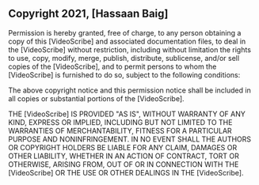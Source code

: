 ## Copyright 2021, [Hassaan Baig]

Permission is hereby granted, free of charge, to any person obtaining a copy of this [VideoScribe] and associated documentation files, to deal in the [VideoScribe] without restriction, including without limitation the rights to use, copy, modify, merge, publish, distribute, sublicense, and/or sell copies of the [VideoScribe], and to permit persons to whom the [VideoScribe] is furnished to do so, subject to the following conditions:

The above copyright notice and this permission notice shall be included in all copies or substantial portions of the [VideoScribe].

THE [VideoScribe] IS PROVIDED "AS IS", WITHOUT WARRANTY OF ANY KIND, EXPRESS OR IMPLIED, INCLUDING BUT NOT LIMITED TO THE WARRANTIES OF MERCHANTABILITY, FITNESS FOR A PARTICULAR PURPOSE AND NONINFRINGEMENT. IN NO EVENT SHALL THE AUTHORS OR COPYRIGHT HOLDERS BE LIABLE FOR ANY CLAIM, DAMAGES OR OTHER LIABILITY, WHETHER IN AN ACTION OF CONTRACT, TORT OR OTHERWISE, ARISING FROM, OUT OF OR IN CONNECTION WITH THE [VideoScribe] OR THE USE OR OTHER DEALINGS IN THE [VideoScribe].
